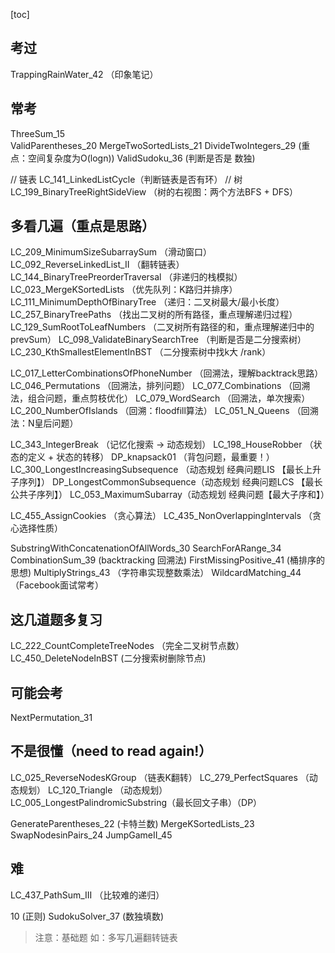 [toc]
## 考过
TrappingRainWater_42 （印象笔记）

## 常考
ThreeSum_15     
ValidParentheses_20
MergeTwoSortedLists_21
DivideTwoIntegers_29 (重点：空间复杂度为O(logn))
ValidSudoku_36  (判断是否是 数独)

// 链表
LC_141_LinkedListCycle（判断链表是否有环）
// 树
LC_199_BinaryTreeRightSideView （树的右视图：两个方法BFS + DFS）


## 多看几遍（重点是思路）
LC_209_MinimumSizeSubarraySum （滑动窗口）
LC_092_ReverseLinkedList_II （翻转链表）
LC_144_BinaryTreePreorderTraversal （非递归的栈模拟）
LC_023_MergeKSortedLists （优先队列：K路归并排序）
LC_111_MinimumDepthOfBinaryTree （递归：二叉树最大/最小长度）
LC_257_BinaryTreePaths （找出二叉树的所有路径，重点理解递归过程）
LC_129_SumRootToLeafNumbers （二叉树所有路径的和，重点理解递归中的prevSum）
LC_098_ValidateBinarySearchTree （判断是否是二分搜索树）
LC_230_KthSmallestElementInBST （二分搜索树中找k大 /rank）

LC_017_LetterCombinationsOfPhoneNumber （回溯法，理解backtrack思路）
LC_046_Permutations （回溯法，排列问题）
LC_077_Combinations （回溯法，组合问题，重点剪枝优化）
LC_079_WordSearch （回溯法，单次搜索）
LC_200_NumberOfIslands （回溯：floodfill算法）
LC_051_N_Queens （回溯法：N皇后问题）

LC_343_IntegerBreak （记忆化搜索 -> 动态规划）
LC_198_HouseRobber （状态的定义 + 状态的转移）
DP_knapsack01 （背包问题，最重要！）
LC_300_LongestIncreasingSubsequence （动态规划 经典问题LIS 【最长上升子序列】）
DP_LongestCommonSubsequence（动态规划 经典问题LCS 【最长公共子序列】）
LC_053_MaximumSubarray（动态规划 经典问题【最大子序和】）

LC_455_AssignCookies （贪心算法）
LC_435_NonOverlappingIntervals （贪心选择性质）


SubstringWithConcatenationOfAllWords_30
SearchForARange_34
CombinationSum_39 (backtracking 回溯法)
FirstMissingPositive_41 (桶排序的思想)
MultiplyStrings_43 （字符串实现整数乘法）
WildcardMatching_44 （Facebook面试常考）

## 这几道题多复习
LC_222_CountCompleteTreeNodes （完全二叉树节点数）
LC_450_DeleteNodeInBST (二分搜索树删除节点)

## 可能会考
NextPermutation_31


## 不是很懂（need to read again!）
LC_025_ReverseNodesKGroup （链表K翻转）
LC_279_PerfectSquares （动态规划）
LC_120_Triangle （动态规划）
LC_005_LongestPalindromicSubstring（最长回文子串）（DP）

GenerateParentheses_22 (卡特兰数)
MergeKSortedLists_23
SwapNodesinPairs_24
JumpGameII_45


## 难
LC_437_PathSum_III （比较难的递归）

10 (正则)
SudokuSolver_37 (数独填数)


> 注意：基础题
> 如：多写几遍翻转链表